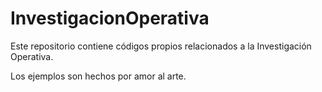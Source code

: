 # InvestigacionOperativa

Este repositorio contiene códigos propios relacionados a la Investigación Operativa.

Los ejemplos son hechos por amor al arte.